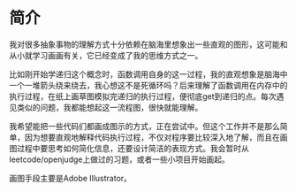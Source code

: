 # 简介

我对很多抽象事物的理解方式十分依赖在脑海里想象出一些直观的图形，这可能和从小就学习画画有关，它已经变成了我的思维方式之一。

比如刚开始学递归这个概念时，函数调用自身的这一过程，我的直观想象是脑海中一个一堆箭头绕来绕去，我心想这不是死循环吗？后来理解了函数调用在内存中的执行过程，在纸上画草图模拟完递归的执行过程，便彻底get到递归的点。每次遇见类似的问题，我都能想起这一流程图，很快就能理解。

我希望能把一些代码们都画成图示的方式，正在尝试中。但这个工作并不是那么简单，因为想要直观地解释代码执行过程，不仅对程序要比较深入地了解，而且在画图过程中要思考如何简化信息，还要设计简洁的表现方式。我会暂时从leetcode/openjudge上做过的习题，或者一些小项目开始画起。

画图手段主要是Adobe Illustrator。
